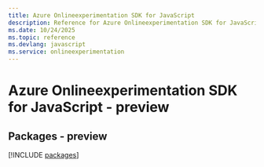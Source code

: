 ```yaml
---
title: Azure Onlineexperimentation SDK for JavaScript
description: Reference for Azure Onlineexperimentation SDK for JavaScript
ms.date: 10/24/2025
ms.topic: reference
ms.devlang: javascript
ms.service: onlineexperimentation
---
```

# Azure Onlineexperimentation SDK for JavaScript - preview
## Packages - preview
[!INCLUDE [packages](onlineexperimentation-index.md)]